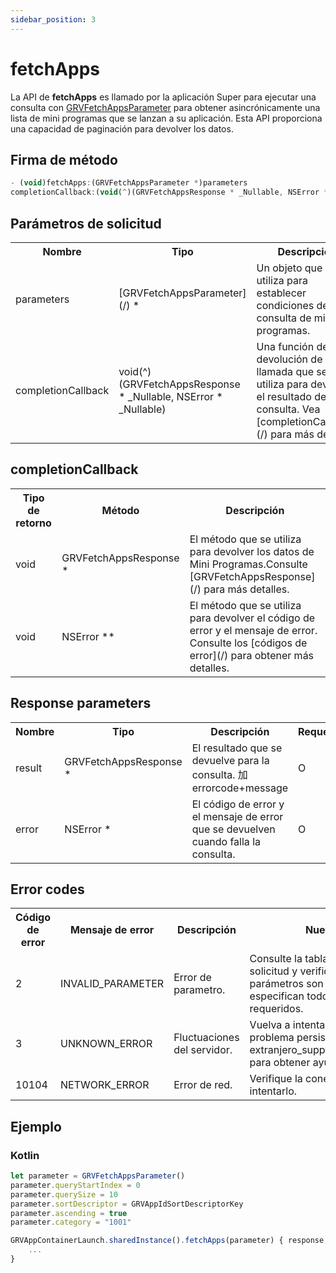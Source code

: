```yaml
---
sidebar_position: 3
---
```



# fetchApps

La API de **fetchApps** es llamado por la aplicación Super para ejecutar una consulta con  [GRVFetchAppsParameter](/) para obtener asincrónicamente una lista de mini programas que se lanzan a su aplicación. Esta API proporciona una capacidad de paginación para devolver los datos.

## Firma de método

```js
- (void)fetchApps:(GRVFetchAppsParameter *)parameters
completionCallback:(void(^)(GRVFetchAppsResponse * _Nullable, NSError * _Nullable))completionCallback; 
```

## Parámetros de solicitud

<table>
    <tr>
        <th>Nombre</th>
        <th>Tipo</th>
        <th>Descripción</th>
        <th>Requerido</th>
    </tr>
     <tr>
        <td>parameters</td>
        <td>[GRVFetchAppsParameter](/) *</td>
        <td>Un objeto que se utiliza para establecer condiciones de consulta de mini programas.</td>
        <td>M</td>
    </tr>
     <tr>
        <td>completionCallback</td>
        <td>void(^)(GRVFetchAppsResponse * _Nullable, NSError * _Nullable)</td>
        <td>
        Una función de devolución de llamada que se utiliza para devolver el resultado de la consulta. Vea [completionCallback](/) para más detalles.
        </td>
        <td>M</td>
    </tr>
</table>    

## completionCallback

<table>
    <tr>
        <th>Tipo de retorno</th>
        <th>Método</th>
        <th>Descripción</th>
    </tr>
    <tr>
        <td>void</td>
        <td>GRVFetchAppsResponse *</td>
        <td>
        El método que se utiliza para devolver los datos de Mini Programas.Consulte [GRVFetchAppsResponse](/) para más detalles.
        </td>
    </tr>
    <tr>
        <td>void</td>
        <td>NSError **</td>
        <td>
        El método que se utiliza para devolver el código de error y el mensaje de error. Consulte los [códigos de error](/) para obtener más detalles.
        </td>
    </tr>
</table>



## Response parameters

<table>
    <tr>
        <th>Nombre</th>
        <th>Tipo</th>
        <th>Descripción</th>
        <th>Requerido</th>
    </tr>
    <tr>
        <td>result</td>
        <td>GRVFetchAppsResponse *</td>
        <td>El resultado que se devuelve para la consulta. 加errorcode+message</td>
        <td>O</td>
    </tr>
    <tr>
        <td>error</td>
        <td>NSError *</td>
        <td>El código de error y el mensaje de error que se devuelven cuando falla la consulta.</td>
        <td>O</td>
    </tr>
</table>


## Error codes

<table>
    <tr>
        <th>Código de error</th>
        <th>Mensaje de error</th>
        <th>Descripción</th>
        <th>Nuevas medidas</th>
    </tr>
    <tr>
        <td>2</td>
        <td>INVALID_PARAMETER</td>
        <td>Error de parametro.</td>
        <td>Consulte la tabla de parámetros de solicitud y verifique si todos los tipos de parámetros son correctos y si se especifican todos los parámetros requeridos.</td>
    </tr>
    <tr>
        <td>3</td>
        <td>UNKNOWN_ERROR</td>
        <td>Fluctuaciones del servidor.</td>
        <td>Vuelva a intentar la solicitud.Si el problema persiste, comuníquese con el extranjero_support@service.alibaba.com para obtener ayuda.</td>
    </tr>
    <tr>
        <td>10104</td>
        <td>NETWORK_ERROR</td>
        <td>Error de red.</td>
        <td>Verifique la conexión de red y vuelva a intentarlo.</td>
    </tr>
</table>



## Ejemplo

### Kotlin

```js
let parameter = GRVFetchAppsParameter()
parameter.queryStartIndex = 0
parameter.querySize = 10
parameter.sortDescriptor = GRVAppIdSortDescriptorKey
parameter.ascending = true
parameter.category = "1001"

GRVAppContainerLaunch.sharedInstance().fetchApps(parameter) { response, error in 
    ...
}
```
